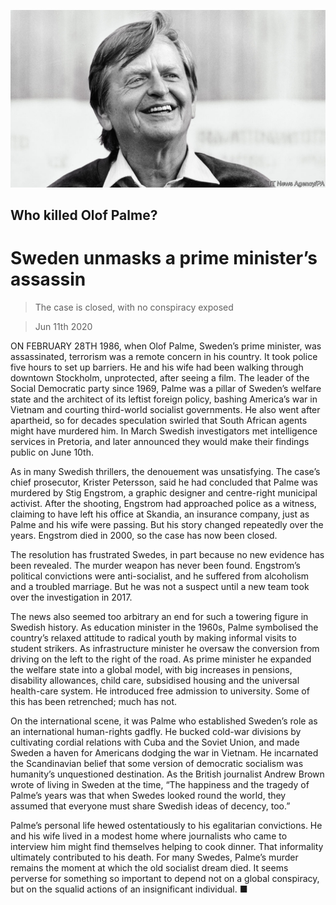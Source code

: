 ![](./images/20200613_EUP002.jpg)

## Who killed Olof Palme?

# Sweden unmasks a prime minister’s assassin

> The case is closed, with no conspiracy exposed

> Jun 11th 2020

ON FEBRUARY 28TH 1986, when Olof Palme, Sweden’s prime minister, was assassinated, terrorism was a remote concern in his country. It took police five hours to set up barriers. He and his wife had been walking through downtown Stockholm, unprotected, after seeing a film. The leader of the Social Democratic party since 1969, Palme was a pillar of Sweden’s welfare state and the architect of its leftist foreign policy, bashing America’s war in Vietnam and courting third-world socialist governments. He also went after apartheid, so for decades speculation swirled that South African agents might have murdered him. In March Swedish investigators met intelligence services in Pretoria, and later announced they would make their findings public on June 10th.

As in many Swedish thrillers, the denouement was unsatisfying. The case’s chief prosecutor, Krister Petersson, said he had concluded that Palme was murdered by Stig Engstrom, a graphic designer and centre-right municipal activist. After the shooting, Engstrom had approached police as a witness, claiming to have left his office at Skandia, an insurance company, just as Palme and his wife were passing. But his story changed repeatedly over the years. Engstrom died in 2000, so the case has now been closed.

The resolution has frustrated Swedes, in part because no new evidence has been revealed. The murder weapon has never been found. Engstrom’s political convictions were anti-socialist, and he suffered from alcoholism and a troubled marriage. But he was not a suspect until a new team took over the investigation in 2017.

The news also seemed too arbitrary an end for such a towering figure in Swedish history. As education minister in the 1960s, Palme symbolised the country’s relaxed attitude to radical youth by making informal visits to student strikers. As infrastructure minister he oversaw the conversion from driving on the left to the right of the road. As prime minister he expanded the welfare state into a global model, with big increases in pensions, disability allowances, child care, subsidised housing and the universal health-care system. He introduced free admission to university. Some of this has been retrenched; much has not.

On the international scene, it was Palme who established Sweden’s role as an international human-rights gadfly. He bucked cold-war divisions by cultivating cordial relations with Cuba and the Soviet Union, and made Sweden a haven for Americans dodging the war in Vietnam. He incarnated the Scandinavian belief that some version of democratic socialism was humanity’s unquestioned destination. As the British journalist Andrew Brown wrote of living in Sweden at the time, “The happiness and the tragedy of Palme’s years was that when Swedes looked round the world, they assumed that everyone must share Swedish ideas of decency, too.”

Palme’s personal life hewed ostentatiously to his egalitarian convictions. He and his wife lived in a modest home where journalists who came to interview him might find themselves helping to cook dinner. That informality ultimately contributed to his death. For many Swedes, Palme’s murder remains the moment at which the old socialist dream died. It seems perverse for something so important to depend not on a global conspiracy, but on the squalid actions of an insignificant individual. ■